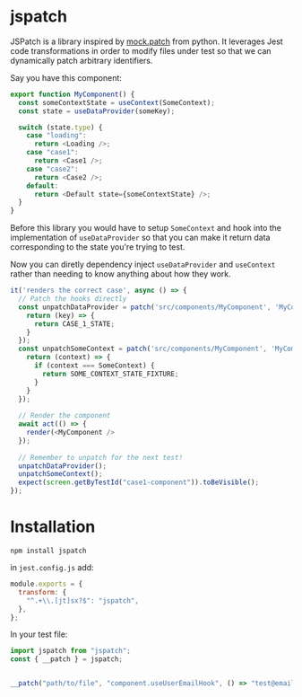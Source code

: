 # jspatch 

JSPatch is a library inspired by [mock.patch](https://docs.python.org/3/library/unittest.mock.html#patch) from python. It leverages Jest code transformations in order to modify files under test so that we can dynamically patch arbitrary identifiers.


Say you have this component:
```javascript
export function MyComponent() {
  const someContextState = useContext(SomeContext);
  const state = useDataProvider(someKey);

  switch (state.type) {
    case "loading":
      return <Loading />;
    case "case1":
      return <Case1 />;
    case "case2":
      return <Case2 />;
    default:
      return <Default state={someContextState} />;
  }
}
```

Before this library you would have to setup `SomeContext` and hook into the implementation of `useDataProvider` so that you can make it return data corresponding to the state you're trying to test.

Now you can diretly dependency inject `useDataProvider` and `useContext` rather than needing to know anything about how they work.

```javascript
it('renders the correct case', async () => {
  // Patch the hooks directly
  const unpatchDataProvider = patch('src/components/MyComponent', 'MyComponent.useDataProvider', () => {
    return (key) => {
      return CASE_1_STATE;
    }
  });
  const unpatchSomeContext = patch('src/components/MyComponent', 'MyComponent.useContext', () => {
    return (context) => {
      if (context === SomeContext) {
        return SOME_CONTEXT_STATE_FIXTURE;
      }
    }
  });
  
  // Render the component
  await act(() => {
    render(<MyComponent />
  });
  
  // Remember to unpatch for the next test!
  unpatchDataProvider();
  unpatchSomeContext();
  expect(screen.getByTestId("case1-component")).toBeVisible();
});

```


# Installation

`npm install jspatch`

in `jest.config.js` add:
```javascript
module.exports = {
  transform: {
    "^.+\\.[jt]sx?$": "jspatch",
  },
};
```


In your test file:

```javascript
import jspatch from "jspatch";
const { __patch } = jspatch;


__patch("path/to/file", "component.useUserEmailHook", () => "test@email.com"
```
